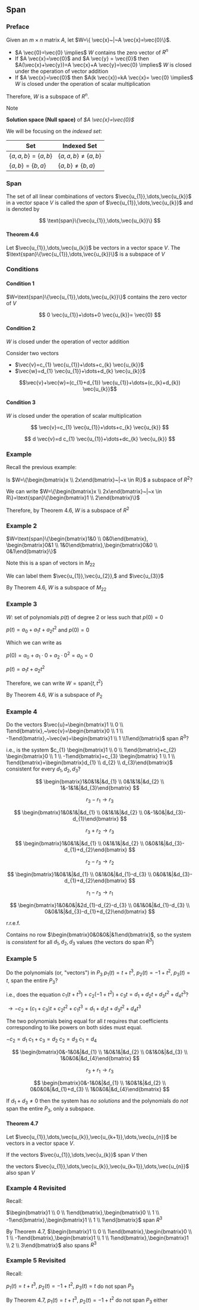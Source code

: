 ## Span

### Preface

Given an $m \times n$ matrix $A$, let $W=\{ \vec{x}~|~A \vec{x}=\vec{0}\}$.

- $A \vec{0}=\vec{0} \implies$ $W$ contains the zero vector of $R^n$
- If $A \vec{x}=\vec{0}$ and $A \vec{y} = \vec{0}$ then $A(\vec{x}+\vec{y})=A \vec{x}+A \vec{y}=\vec{0} \implies$ $W$ is closed under the operation of vector addition
- If $A \vec{x}=\vec{0}$ then $A(k \vec{x})=kA \vec{x}= \vec{0} \implies$ $W$ is closed under the operation of scalar multiplication

Therefore, $W$ is a subspace of $R^n$.

> [!Note]
> **Solution space (Null space)** of _$A \vec{x}=\vec{0}$_

We will be focusing on the _indexed set_:

| Set                 | **Indexed Set**        |
| ------------------- | ---------------------- |
| $\{a,a,b\}=\{a,b\}$ | $\{a,a,b\}\neq\{a,b\}$ |
| $\{a,b\}=\{b,a\}$   | $\{a,b\}\neq\{b,a\}$   |

### Span

The set of all linear combinations of vectors $\vec{u_{1}},\dots,\vec{u_{k}}$ in a vector space $V$ is called the _span_ of $\vec{u_{1}},\dots,\vec{u_{k}}$ and is denoted by 

$$
\text{span}\{\vec{u_{1}},\dots,\vec{u_{k}}\}
$$

#### Theorem 4.6

Let $\vec{u_{1}},\dots,\vec{u_{k}}$ be vectors in a vector space $V$. The $\text{span}\{\vec{u_{1}},\dots,\vec{u_{k}}\}$ is a subspace of $V$

### Conditions

#### Condition 1

$W=\text{span}\{\vec{u_{1}},\dots,\vec{u_{k}}\}$ contains the zero vector of $V$

$$
0 \vec{u_{1}}+\dots+0 \vec{u_{k}}= \vec{0}
$$

#### Condition 2

$W$ is closed under the operation of vector addition

Consider two vectors 

- $\vec{v}=c_{1} \vec{u_{1}}+\dots+c_{k} \vec{u_{k}}$ 
- $\vec{w}=d_{1} \vec{u_{1}}+\dots+d_{k} \vec{u_{k}}$

$$\vec{v}+\vec{w}=(c_{1}+d_{1}) \vec{u_{1}}+\dots+(c_{k}+d_{k}) \vec{u_{k}}$$

#### Condition 3

$W$ is closed under the operation of scalar multiplication

$$
\vec{v}=c_{1} \vec{u_{1}}+\dots+c_{k} \vec{u_{k}}
$$

$$
d \vec{v}=d c_{1} \vec{u_{1}}+\dots+dc_{k} \vec{u_{k}}
$$

### Example

Recall the previous example:

Is $W=\{\begin{bmatrix}x \\ 2x\end{bmatrix}~|~x \in R\}$ a subspace of $R^2$?

We can write $W=\{\begin{bmatrix}x \\ 2x\end{bmatrix}~|~x \in R\}=\text{span}\{\begin{bmatrix}1 \\ 2\end{bmatrix}\}$

Therefore, by Theorem 4.6, $W$ is a subspace of $R^2$

### Example 2

$W=\text{span}\{\begin{bmatrix}1&0 \\ 0&0\end{bmatrix}, \begin{bmatrix}0&1 \\ 1&0\end{bmatrix},\begin{bmatrix}0&0 \\ 0&1\end{bmatrix}\}$

Note this is a span of vectors in $M_{22}$

We can label them $\vec{u_{1}},\vec{u_{2}},$ and $\vec{u_{3}}$

By Theorem 4.6, $W$ is a subspace of $M_{22}$

### Example 3

$W$: set of polynomials $p(t)$ of degree 2 or less such that $p(0)=0$

$p(t)=a_{0}+a_{1}t+a_{2}t^2$ and $p(0)=0$

Which we can write as

$p(0)=a_{0}+a_{1} \cdot 0 + a_{2} \cdot 0^2=a_{0}=0$

$p(t)=a_{1}t+a_{2}t^2$

Therefore, we can write $W=\text{span}\{t,t^2\}$

By Theorem 4.6, $W$ is a subspace of $P_{2}$

### Example 4

Do the vectors $\vec{u}=\begin{bmatrix}1 \\ 0 \\ 1\end{bmatrix},~\vec{v}=\begin{bmatrix}0 \\ 1 \\ -1\end{bmatrix},~\vec{w}=\begin{bmatrix}1 \\ 1 \\1\end{bmatrix}$ span $R^3$?

i.e., is the system $c_{1} \begin{bmatrix}1 \\ 0 \\ 1\end{bmatrix}+c_{2} \begin{bmatrix}0 \\ 1 \\ -1\end{bmatrix}+c_{3} \begin{bmatrix} 1 \\ 1 \\ 1\end{bmatrix}=\begin{bmatrix}d_{1} \\ d_{2} \\ d_{3}\end{bmatrix}$ consistent for every $d_{1},d_{2},d_{3}$?

$$
\begin{bmatrix}1&0&1&|&d_{1} \\ 0&1&1&|&d_{2} \\ 1&-1&1&|&d_{3}\end{bmatrix}
$$

$$
r_{3}-r_{1} \to r_{3}
$$

$$
\begin{bmatrix}1&0&1&|&d_{1} \\ 0&1&1&|&d_{2} \\ 0&-1&0&|&d_{3}-d_{1}\end{bmatrix}
$$

$$
r_{3}+r_{2} \to r_{3}
$$

$$
\begin{bmatrix}1&0&1&|&d_{1} \\ 0&1&1&|&d_{2} \\ 0&0&1&|&d_{3}-d_{1}+d_{2}\end{bmatrix}
$$

$$
r_{2}-r_{3} \to r_{2}
$$

$$
\begin{bmatrix}1&0&1&|&d_{1} \\ 0&1&0&|&d_{1}-d_{3} \\ 0&0&1&|&d_{3}-d_{1}+d_{2}\end{bmatrix}
$$

$$
r_{1}-r_{3} \to r_{1}
$$

$$
\begin{bmatrix}1&0&0&|&2d_{1}-d_{2}-d_{3} \\ 0&1&0&|&d_{1}-d_{3} \\ 0&0&1&|&d_{3}-d_{1}+d_{2}\end{bmatrix}
$$

r.r.e.f.

Contains no row $\begin{bmatrix}0&0&0&|&1\end{bmatrix}$, so the system is _consistent_ for all $d_{1},d_{2},d_{3}$ values (the vectors do span $R^{3}$)

### Example 5

Do the polynomials (or, "vectors") in $P_{3}$ $p_{1}(t)=t+t^3,~p_{2}(t)=-1+t^2,~p_{3}(t)=t$, span the entire $P_{3}$?

i.e., does the equation $c_{1}(t+t^3)+c_{2}(-1+t^2)+c_{3}t=d_{1}+d_{2}t+d_{3}t^2+d_{4}t^3$?

$\to -c_{2}+(c_{1}+c_{3})t+c_{2}t^2+c_{1}t^3=d_{1}+d_{2}t+d_{3}t^2+d_{4}t^3$

The two polynomials being equal for all $t$ requires that coefficients corresponding to like powers on both sides must equal.

$-c_{2}=d_{1}$
$c_{1}+c_{3}=d_{2}$
$c_{2}=d_{3}$
$c_{1}=d_{4}$

$$
\begin{bmatrix}0&-1&0&|&d_{1} \\ 1&0&1&|&d_{2} \\ 0&1&0&|&d_{3} \\ 1&0&0&|&d_{4}\end{bmatrix}
$$

$$
r_{3}+r_{1} \to r_{3}
$$

$$
\begin{bmatrix}0&-1&0&|&d_{1} \\ 1&0&1&|&d_{2} \\ 0&0&0&|&d_{1}+d_{3} \\ 1&0&0&|&d_{4}\end{bmatrix}
$$

If $d_{1}+d_{3} \neq 0$ then the system has _no solutions_ and the polynomials do _not_ span the entire $P_{3}$, only a subspace.

#### Theorem 4.7

Let $\vec{u_{1}},\dots,\vec{u_{k}},\vec{u_{k+1}},\dots,\vec{u_{n}}$ be vectors in a vector space $V$. 

If the vectors $\vec{u_{1}},\dots,\vec{u_{k}}$ span $V$ then

the vectors $\vec{u_{1}},\dots,\vec{u_{k}},\vec{u_{k+1}},\dots,\vec{u_{n}}$ also span $V$

### Example 4 Revisited

Recall:

$\begin{bmatrix}1 \\ 0 \\ 1\end{bmatrix},\begin{bmatrix}0 \\ 1 \\ -1\end{bmatrix},\begin{bmatrix}1 \\ 1 \\ 1\end{bmatrix}$ span $R^3$

By Theorem 4.7, $\begin{bmatrix}1 \\ 0 \\ 1\end{bmatrix},\begin{bmatrix}0 \\ 1 \\ -1\end{bmatrix},\begin{bmatrix}1 \\ 1 \\ 1\end{bmatrix},\begin{bmatrix}1 \\ 2 \\ 3\end{bmatrix}$ also spans $R^3$

### Example 5 Revisited

Recall:

$p_{1}(t)=t+t^3,~p_{2}(t)=-1+t^2,~p_{3}(t)=t$ do not span $P_{3}$

By Theorem 4.7, $p_{1}(t)=t+t^3,~p_{2}(t)=-1+t^2$ do not span $P_{3}$ either
